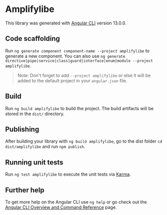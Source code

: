 # Amplifylibe

This library was generated with [Angular CLI](https://github.com/angular/angular-cli) version 13.0.0.

## Code scaffolding

Run `ng generate component component-name --project amplifylibe` to generate a new component. You can also use `ng generate directive|pipe|service|class|guard|interface|enum|module --project amplifylibe`.
> Note: Don't forget to add `--project amplifylibe` or else it will be added to the default project in your `angular.json` file. 

## Build

Run `ng build amplifylibe` to build the project. The build artifacts will be stored in the `dist/` directory.

## Publishing

After building your library with `ng build amplifylibe`, go to the dist folder `cd dist/amplifylibe` and run `npm publish`.

## Running unit tests

Run `ng test amplifylibe` to execute the unit tests via [Karma](https://karma-runner.github.io).

## Further help

To get more help on the Angular CLI use `ng help` or go check out the [Angular CLI Overview and Command Reference](https://angular.io/cli) page.
